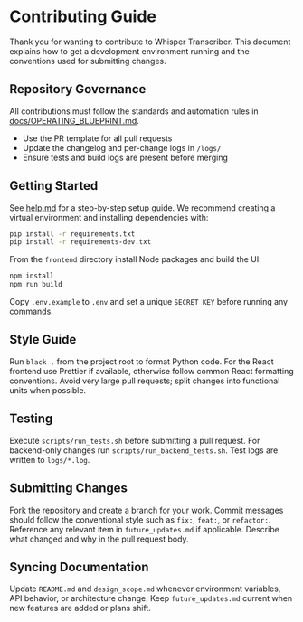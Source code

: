 # Contributing Guide

Thank you for wanting to contribute to Whisper Transcriber.
This document explains how to get a development environment running and the
conventions used for submitting changes.

## Repository Governance
All contributions must follow the standards and automation rules in [docs/OPERATING_BLUEPRINT.md](docs/OPERATING_BLUEPRINT.md).
- Use the PR template for all pull requests
- Update the changelog and per-change logs in `/logs/`
- Ensure tests and build logs are present before merging

## Getting Started

See [help.md](help.md) for a step-by-step setup guide. We recommend creating a
virtual environment and installing dependencies with:
```bash
pip install -r requirements.txt
pip install -r requirements-dev.txt
```
From the `frontend` directory install Node packages and build the UI:
```bash
npm install
npm run build
```
Copy `.env.example` to `.env` and set a unique `SECRET_KEY` before running any
commands.

## Style Guide

Run `black .` from the project root to format Python code. For the React
frontend use Prettier if available, otherwise follow common React formatting
conventions. Avoid very large pull requests; split changes into functional
units when possible.

## Testing

Execute `scripts/run_tests.sh` before submitting a pull request.
For backend-only changes run `scripts/run_backend_tests.sh`.
Test logs are written to `logs/*.log`.

## Submitting Changes

Fork the repository and create a branch for your work.
Commit messages should follow the conventional style such as
`fix:`, `feat:`, or `refactor:`.
Reference any relevant item in `future_updates.md` if applicable.
Describe what changed and why in the pull request body.
## Syncing Documentation

Update `README.md` and `design_scope.md` whenever environment variables, API
behavior, or architecture change. Keep `future_updates.md` current when new
features are added or plans shift.
